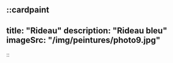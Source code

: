 ::cardpaint
---
title: "Rideau"
description: "Rideau bleu"
imageSrc: "/img/peintures/photo9.jpg"
---
::
